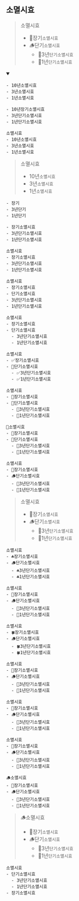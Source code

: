 ## 소멸시효
> 소멸시효
> - 🌿장기`소멸시효`
> - 🪵단기`소멸시효`
>   - 🌿3년`단기소멸시효`
>   - 🌿1년`단기소멸시효`
<details open>
    <summary></summary>

```
- 10년소멸시효
- 3년소멸시효
- 1년소멸시효
```
```
- 10년장기소멸시효
- 3년단기소멸시효
- 1년단기소멸시효
```
```
소멸시효
- 10년소멸시효
- 3년소멸시효
- 1년소멸시효
```
> 소멸시효
> - 10년`소멸시효`
> - 3년`소멸시효`
> - 1년`소멸시효`


```
- 장기
- 3년단기
- 1년단기
```
```
- 장기소멸시효
- 3년단기소멸시효
- 1년단기소멸시효
```
```
소멸시효
- 장기소멸시효
- 3년단기소멸시효
- 1년단기소멸시효
```
```
소멸시효
- 장기소멸시효
- 단기소멸시효
- 3년단기소멸시효
- 1년단기소멸시효
```
```
소멸시효
- 장기소멸시효
- 단기소멸시효
  - 3년단기소멸시효
  - 1년단기소멸시효
```
```
소멸시효
- ✅장기소멸시효
- 📁단기소멸시효
  - ✅3년단기소멸시효
  - ✅1년단기소멸시효
```  
```
소멸시효
- 📄장기소멸시효
- 📁단기소멸시효
  - 📄3년단기소멸시효
  - 📄1년단기소멸시효
```  
```
📁소멸시효
- 📄장기소멸시효
- 📁단기소멸시효
  - 📄3년단기소멸시효
  - 📄1년단기소멸시효
```  
```
소멸시효
- 🌿장기소멸시효
- 🪵단기소멸시효
  - 🌿3년단기소멸시효
  - 🌿1년단기소멸시효
```  
> 소멸시효
> - 🌿장기`소멸시효`
> - 🪵단기`소멸시효`
>   - 🌿3년`단기소멸시효`
>   - 🌿1년`단기소멸시효`
```
소멸시효
- ☘️장기소멸시효
- 🪵단기소멸시효
  - ☘️3년단기소멸시효
  - ☘️1년단기소멸시효
```
```
소멸시효
- 🌱장기소멸시효
- 🪵단기소멸시효
  - 🌱3년단기소멸시효
  - 🌱1년단기소멸시효
```
```
소멸시효
- 🍀장기소멸시효
- 🪵단기소멸시효
  - 🍀3년단기소멸시효
  - 🍀1년단기소멸시효
```
```
소멸시효
- 🍃장기소멸시효
- 🪵단기소멸시효
  - 🍃3년단기소멸시효
  - 🍃1년단기소멸시효
```
```
소멸시효
- 🍁장기소멸시효
- 🪵단기소멸시효
  - 🍁3년단기소멸시효
  - 🍁1년단기소멸시효
```
```
소멸시효
- 🍂장기소멸시효
- 🪵단기소멸시효
  - 🍂3년단기소멸시효
  - 🍂1년단기소멸시효
```  
```
🪵소멸시효
- 🌿장기소멸시효
- 🪵단기소멸시효
  - 🌿3년단기소멸시효
  - 🌿1년단기소멸시효
```  
> 🪵소멸시효
> - 🌿장기`소멸시효`
> - 🪵단기`소멸시효`
>   - 🌿3년`단기소멸시효`
>   - 🌿1년`단기소멸시효`
```
소멸시효
- 단기소멸시효
  - 3년단기소멸시효
  - 1년단기소멸시효
- 장기소멸시효
```
</details>

